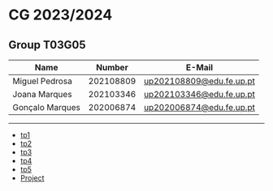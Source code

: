 # CG 2023/2024

## Group T03G05
| Name             | Number    | E-Mail             |
| ---------------- | --------- | ------------------ |
| Miguel Pedrosa   | 202108809 | up202108809@edu.fe.up.pt              |
| Joana Marques    | 202103346 | up202103346@edu.fe.up.pt              |
| Gonçalo Marques  | 202006874 | up202006874@edu.fe.up.pt              |

----

  - [tp1](tp1/README.md)
  - [tp2](tp2/README.md)
  - [tp3](tp3/README.md)
  - [tp4](tp4/README.md)
  - [tp5](tp5/README.md)
  - [Project](proj/README.md)
